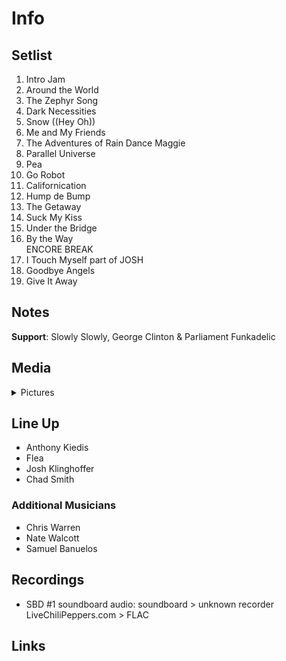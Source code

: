 # Info

## Setlist

1. Intro Jam
2. Around the World
3. The Zephyr Song
4. Dark Necessities
5. Snow ((Hey Oh))
6. Me and My Friends
7. The Adventures of Rain Dance Maggie
8. Parallel Universe
9. Pea
10. Go Robot
11. Californication
12. Hump de Bump
13. The Getaway
14. Suck My Kiss
15. Under the Bridge
16. By the Way
<br> ENCORE BREAK
17. I Touch Myself part of JOSH
18. Goodbye Angels
19. Give It Away

## Notes

**Support**: Slowly Slowly, George Clinton & Parliament Funkadelic

## Media 

<details>
  <summary>Pictures</summary>
  <!--<img alt="Setlist" title="Setlist" src="_.jpg" height="200" />-->
</details>

## Line Up

* Anthony Kiedis
* Flea
* Josh Klinghoffer
* Chad Smith

### Additional Musicians
* Chris Warren  
* Nate Walcott  
* Samuel Banuelos

## Recordings

* SBD #1 soundboard audio: soundboard > unknown recorder LiveChiliPeppers.com > FLAC

## Links